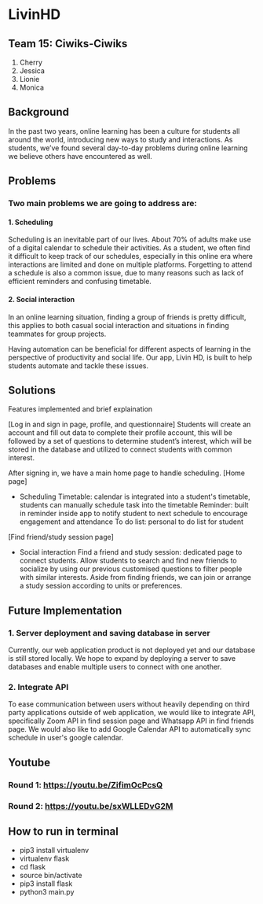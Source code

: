 # LivinHD

## Team 15: Ciwiks-Ciwiks
1. Cherry
2. Jessica
3. Lionie
4. Monica

## Background
In the past two years, online learning has been a culture for students all around the world, introducing new ways to study and interactions. As students, we’ve found several day-to-day problems during online learning we believe others have encountered as well.

## Problems
### Two main problems we are going to address are:
#### 1. Scheduling
Scheduling is an inevitable part of our lives. About 70% of adults make use of a digital calendar to schedule their activities. As a student, we often find it difficult to keep track of our schedules, especially in this online era where interactions are limited and done on multiple platforms. Forgetting to attend a schedule is also a common issue, due to many reasons such as lack of efficient reminders and confusing timetable.
#### 2. Social interaction
In an online learning situation, finding a group of friends is pretty difficult, this applies to both casual social interaction and situations in finding teammates for group projects.
 
Having automation can be beneficial for different aspects of learning in the perspective of productivity and social life. Our app, Livin HD, is built to help students automate and tackle these issues.

## Solutions 
Features implemented and brief explaination
 
[Log in and sign in page, profile, and questionnaire]
Students will create an account and fill out data to complete their profile account, this will be followed by a set of questions to determine student’s interest, which will be stored in the database and utilized to connect students with common interest.

After signing in, we have a main home page to handle scheduling.
[Home page]
- Scheduling
Timetable: calendar is integrated into a student's timetable, students can manually schedule task into the timetable
Reminder: built in reminder inside app to notify student to next schedule to encourage engagement and attendance 
To do list: personal to do list for student

[Find friend/study session page]
- Social interaction
Find a friend and study session: dedicated page to connect students.
Allow students to search and find new friends to socialize by using our previous customised questions to filter people with similar interests. 
Aside from finding friends, we can join or arrange a study session according to units or preferences. 


## Future Implementation
### 1. Server deployment and saving database in server
Currently, our web application product is not deployed yet and our database is still stored locally. We hope to expand by deploying a server to save databases and enable multiple users to connect with one another.
### 2. Integrate API
To ease communication between users without heavily depending on third party applications outside of web application, we would like to integrate API, specifically Zoom API in find session page and Whatsapp API in find friends page. We would also like to add Google Calendar API to automatically sync schedule in user's google calendar.

## Youtube
### Round 1: https://youtu.be/ZifimOcPcsQ 
### Round 2: https://youtu.be/sxWLLEDvG2M

## How to run in terminal
- pip3 install virtualenv
- virtualenv flask
- cd flask
- source bin/activate
- pip3 install flask
- python3 main.py
